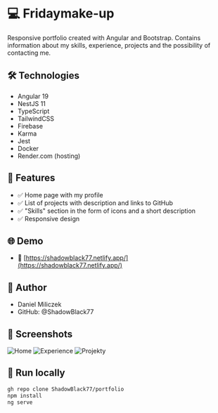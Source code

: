 # 💻 Fridaymake-up

Responsive portfolio created with Angular and Bootstrap. Contains information about my skills, experience, projects and the possibility of contacting me.

## 🛠️ Technologies

- Angular 19
- NestJS 11
- TypeScript
- TailwindCSS
- Firebase
- Karma
- Jest
- Docker
- Render.com (hosting)

## 🎯 Features

- ✅ Home page with my profile
- ✅ List of projects with description and links to GitHub
- ✅ "Skills" section in the form of icons and a short description
- ✅ Responsive design

## 🌐 Demo
- 🔗 [https://shadowblack77.netlify.app/](https://shadowblack77.netlify.app/)

## 🧠 Author
- Daniel Miliczek
- GitHub: @ShadowBlack77

## 📸 Screenshots

![Home](./assets/screenshots/about.png)
![Experience](./assets/screenshots/experience.png)
![Projekty](./assets/screenshots/projects.png)

## 🚀 Run locally

```bash
gh repo clone ShadowBlack77/portfolio
npm install
ng serve
